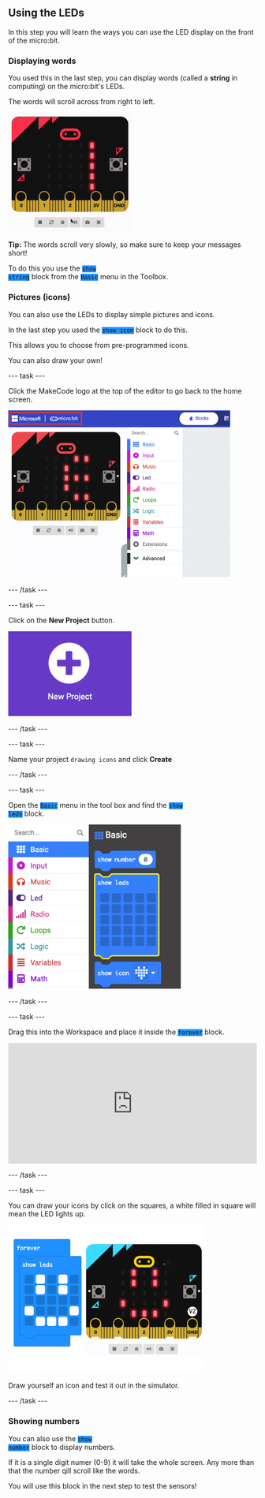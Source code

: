 ## Using the LEDs

In this step you will learn the ways you can use the LED display on the front of the micro:bit.

### Displaying words

You used this in the last step, you can display words (called a **string** in computing) on the micro:bit's LEDs. 

The words will scroll across from right to left.
   
<img src="images/scrolling-words.gif" alt="The purple Download button next to the name of the project" width="250"/>

**Tip:** The words scroll very slowly, so make sure to keep your messages short!

To do this you use the <code style="background-color: #1e90ff">show string</code> block from the <code style="background-color: #1e90ff">Basic</code> menu in the Toolbox. 

### Pictures (icons)

You can also use the LEDs to display simple pictures and icons. 

In the last step you used the <code style="background-color: #1e90ff">show icon</code> block to do this. 

This allows you to choose from pre-programmed icons. 

You can also draw your own! 

--- task ---

Click the MakeCode logo at the top of the editor to go back to the home screen. 

<img src="images/home-button.png" alt="The home button at the top of the MakeCode editor." width="450"/>

--- /task ---

--- task ---

Click on the **New Project** button.

<img src="images/new-project-button.png" alt="The New Project button inside MakeCode." width="250"/>

--- /task ---

--- task ---

Name your project `drawing icons` and click **Create**

--- /task ---

--- task ---

Open the <code style="background-color: #1e90ff">Basic</code> menu in the tool box and find the <code style="background-color: #1e90ff">show leds</code> block. 

<img src="images/show-leds-block-location.png" alt="The Basic menu open, with the show leds block highlighted." width="350"/>

--- /task ---

--- task ---

Drag this into the Workspace and place it inside the <code style="background-color: #1e90ff">forever</code> block. 

<div style="position:relative;height:calc(175px + 5em);width:100%;overflow:hidden;"><iframe style="position:relative;top:0;left:0;width:100%;height:100%;" src="https://makecode.microbit.org/---codeembed#pub:S60649-84652-14785-29638" allowfullscreen="allowfullscreen" frameborder="0" sandbox="allow-scripts allow-same-origin"></iframe></div>

--- /task ---

--- task ---

You can draw your icons by click on the squares, a white filled in square will mean the LED lights up. 

<img src="images/draw-icons.png" alt="The show leds block, with a smiley face drawn on it. Next to it is the micro:bit simulator with the same smiley face on the LEDs" width="400"/>

Draw yourself an icon and test it out in the simulator.

--- /task ---

### Showing numbers

You can also use the <code style="background-color: #1e90ff">show number</code> block to display numbers. 

If it is a single digit numer (0-9) it will take the whole screen. Any more than that the number qill scroll like the words. 

You will use this block in the next step to test the sensors! 